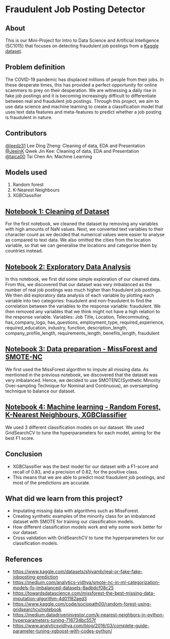 # Fraudulent Job Posting Detector
## About
This is our Mini-Project for Intro to Data Science and Artificial Intelligence (SC1015) that focuses on detecting fraudulent job postings from a [Kaggle dataset](https://www.kaggle.com/datasets/shivamb/real-or-fake-fake-jobposting-prediction). 
## Problem definition
The COVID-19 pandemic has displaced millions of people from their jobs. In these desperate times, this has provided a perfect opportunity for online scammers to prey on their desperation. We are witnessing a daily rise in fake job postings and it is becoming increasingly difficult to differentiate between real and fraudulent job postings. Through this project, we aim to use data science and machine learning to create a classification model that uses text data features and meta-features to predict whether a job posting is fraudulent in nature.
## Contributors
[@leedz31](https://github.com/leedz31) Lee Ding Zheng: Cleaning of data, EDA and Presentation </br>
[@JeeinK](https://github.com/JeeinK) Qwek Jin Kee: Cleaning of data, EDA and Presentation </br>
[@taica00](https://github.com/taica00) Tai Chen An: Machine Learning 
## Models used
1. Random forest
2. K-Nearest Neighbours
3. XGBClassifier
## [Notebook 1: Cleaning of Dataset](https://github.com/taica00/SC1015/blob/main/Cleaning%20of%20Dataset.ipynb)
For the first notebook, we cleaned the dataset by removing any variables with high amounts of NaN values. Next, we converted text variables to their character count as we decided that numerical values were easier to analyse as compared to text data. We also omitted the cities from the location variable, so that we can generalise the locations and categorise them by countries instead.</br>
## [Notebook 2: Exploratory Data Analysis](https://github.com/taica00/SC1015/blob/main/Exploratory%20Data%20Analysis%20of%20Dataset.ipynb)
In this notebook, we first did some simple exploration of our cleaned data. From this, we discovered that our dataset was very imbalanced as the number of real job postings was much higher than fraudulent job postings. We then did exploratory data analysis of each variable by plotting each variable into two categories: fraudulent and non-fraudulent to find the correlation between the variables to the response variable: fraudulent. We then removed any variables that we think might not have a high relation to the response variable.
Variables: Job Title, Location, Telecommuting, has_company_logo, has_questions, employment_type, required_experience, required_education, industry, function, description_length, company_profile_length, requirements_length, benefits_length, fraudulent
## [Notebook 3: Data preparation - MissForest and SMOTE-NC](https://github.com/taica00/SC1015/blob/main/MissForest%20and%20SMOTENC.ipynb)
We first used the MissForest algorithm to impute all missing data. As mentioned in the previous notebook, we discovered that the dataset was very imbalanced. Hence, we decided to use SMOTENC(Synthetic Minority Over-sampling Technique for Nominal and Continuous), an oversampling technique to balance our dataset. 
## [Notebook 4: Machine learning - Random Forest, K-Nearest Neighbours, XGBClassifier](https://github.com/taica00/SC1015/blob/main/Machine%20Learning.ipynb)
We used 3 different classification models on our dataset. We used GridSearchCV to tune the hyperparameters for each model, aiming for the best F1 score. 
## Conclusion
- XGBClassifier was the best model for our dataset with a F1-score and recall of 0.83, and a precision of 0.82, for the positive class.
- This means that we are able to predict most fraudulent job postings, and most of the predictions are accurate.
## What did we learn from this project?
- Imputating missing data with algorithms such as MissForest.
- Creating synthetic examples of the minority class for an imbalanced dataset with SMOTE for training our classification models.
- How different classification models work and why some work better for our dataset.
- Cross validation with GridSearchCV to tune the hyperparameters for our classification models.
## References
- https://www.kaggle.com/datasets/shivamb/real-or-fake-fake-jobposting-prediction
- https://medium.com/analytics-vidhya/smote-nc-in-ml-categorization-models-fo-imbalanced-datasets-8adbdcf08c25
- https://towardsdatascience.com/missforest-the-best-missing-data-imputation-algorithm-4d01182aed3
- https://www.kaggle.com/code/sociopath00/random-forest-using-gridsearchcv/notebook
- https://medium.datadriveninvestor.com/k-nearest-neighbors-in-python-hyperparameters-tuning-716734bc557f
- https://www.analyticsvidhya.com/blog/2016/03/complete-guide-parameter-tuning-xgboost-with-codes-python/

